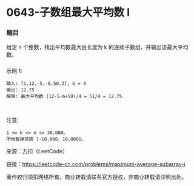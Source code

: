 # 0643-子数组最大平均数 I

### 题目

给定 n 个整数，找出平均数最大且长度为 k 的连续子数组，并输出该最大平均数。

### 

示例 1:

    输入: [1,12,-5,-6,50,3], k = 4
    输出: 12.75
    解释: 最大平均数 (12-5-6+50)/4 = 51/4 = 12.75
 

注意:

    1 <= k <= n <= 30,000。
    所给数据范围 [-10,000，10,000]。

来源：力扣（LeetCode）

链接：https://leetcode-cn.com/problems/maximum-average-subarray-i

著作权归领扣网络所有。商业转载请联系官方授权，非商业转载请注明出处。